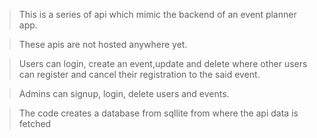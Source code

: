 > This is a series of api which mimic the backend of an event planner app.

> These apis are not hosted anywhere yet.

> Users can login, create an event,update and delete where other users can register and cancel their registration to the said event.

> Admins can signup, login, delete users and events.

> The code creates a database from sqllite from where the api data is fetched
